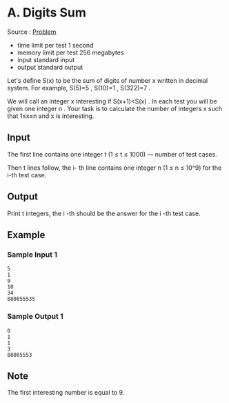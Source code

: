 # A. Digits Sum

Source : [Problem](https://codeforces.com/problemset/problem/1553/A)

- time limit per test 1 second
- memory limit per test 256 megabytes
- input standard input
- output standard output

Let's define S(x) to be the sum of digits of number x written in decimal system. For example, S(5)=5
, S(10)=1
, S(322)=7
.

We will call an integer x
 interesting if S(x+1)<S(x)
. In each test you will be given one integer n
. Your task is to calculate the number of integers x
 such that 1≤x≤n
 and x
 is interesting.

## Input
The first line contains one integer t (1 ≤ t ≤ 1000)  — number of test cases.

Then t lines follow, the i- th line contains one integer n (1 ≤ n ≤ 10^9) for the i-th test case.

## Output
Print t integers, the i
-th should be the answer for the i
-th test case.

## Example
### Sample Input 1
    5
    1
    9
    10
    34
    880055535

### Sample Output 1
    0
    1
    1
    3
    88005553

## Note
The first interesting number is equal to 9.

